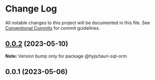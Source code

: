 # Change Log

All notable changes to this project will be documented in this file.
See [Conventional Commits](https://conventionalcommits.org) for commit guidelines.


## [0.0.2](https://github.com/heiyehk/hyjs/compare/@hyjs/tauri-sql-orm@0.0.1...@hyjs/tauri-sql-orm@0.0.2) (2023-05-10)

**Note:** Version bump only for package @hyjs/tauri-sql-orm





## 0.0.1 (2023-05-06)
